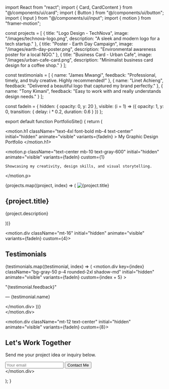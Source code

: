 import React from "react"; import { Card, CardContent } from "@/components/ui/card"; import { Button } from "@/components/ui/button"; import { Input } from "@/components/ui/input"; import { motion } from "framer-motion";

const projects = [ { title: "Logo Design - TechNova", image: "/images/technova-logo.png", description: "A sleek and modern logo for a tech startup." }, { title: "Poster - Earth Day Campaign", image: "/images/earth-day-poster.png", description: "Environmental awareness poster for a local NGO." }, { title: "Business Card - Urban Cafe", image: "/images/urban-cafe-card.png", description: "Minimalist business card design for a coffee shop." } ];

const testimonials = [ { name: "James Mwangi", feedback: "Professional, timely, and truly creative. Highly recommended!" }, { name: "Linet Achieng", feedback: "Delivered a beautiful logo that captured my brand perfectly." }, { name: "Tony Kimani", feedback: "Easy to work with and really understands design needs." } ];

const fadeIn = { hidden: { opacity: 0, y: 20 }, visible: (i = 1) => ({ opacity: 1, y: 0, transition: { delay: i * 0.2, duration: 0.6 } }) };

export default function PortfolioSite() { return ( <div className="p-6 max-w-6xl mx-auto"> <motion.h1 className="text-4xl font-bold mb-4 text-center" initial="hidden" animate="visible" variants={fadeIn} > My Graphic Design Portfolio </motion.h1>

<motion.p
    className="text-center mb-10 text-gray-600"
    initial="hidden" animate="visible" variants={fadeIn} custom={1}
  >
    Showcasing my creativity, design skills, and visual storytelling.
  </motion.p>

  <div className="grid md:grid-cols-3 gap-6">
    {projects.map((project, index) => (
      <motion.div
        key={index}
        className="shadow-lg rounded-2xl overflow-hidden"
        initial="hidden"
        animate="visible"
        variants={fadeIn}
        custom={index + 1}
      >
        <Card>
          <img src={project.image} alt={project.title} className="rounded-t-2xl w-full h-48 object-cover hover:scale-105 transition-transform duration-300" />
          <CardContent>
            <h2 className="text-xl font-semibold mt-2">{project.title}</h2>
            <p className="text-sm text-gray-500 mt-1">{project.description}</p>
          </CardContent>
        </Card>
      </motion.div>
    ))}
  </div>

  <motion.div className="mt-16" initial="hidden" animate="visible" variants={fadeIn} custom={4}>
    <h2 className="text-2xl font-semibold text-center mb-4">Testimonials</h2>
    <div className="grid md:grid-cols-3 gap-6">
      {testimonials.map((testimonial, index) => (
        <motion.div
          key={index}
          className="bg-gray-50 p-4 rounded-2xl shadow-md"
          initial="hidden"
          animate="visible"
          variants={fadeIn}
          custom={index + 5}
        >
          <CardContent>
            <p className="italic text-gray-700">"{testimonial.feedback}"</p>
            <p className="mt-2 text-sm font-semibold text-right">— {testimonial.name}</p>
          </CardContent>
        </motion.div>
      ))}
    </div>
  </motion.div>

  <motion.div className="mt-12 text-center" initial="hidden" animate="visible" variants={fadeIn} custom={8}>
    <h2 className="text-2xl font-semibold mb-2">Let's Work Together</h2>
    <p className="mb-4 text-gray-500">Send me your project idea or inquiry below.</p>
    <div className="flex flex-col md:flex-row justify-center gap-2 max-w-md mx-auto">
      <Input placeholder="Your email" />
      <Button className="transition duration-300 hover:scale-105">Contact Me</Button>
    </div>
  </motion.div>
</div>

); }

